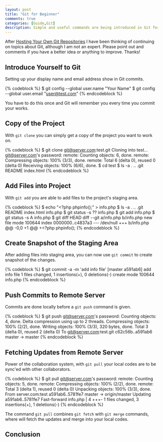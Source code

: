 ```yaml
---
layout: post
title: "Git for Beginner"
comments: true
categories: [Guide,Git]
description: Simple and useful commands are being introduced in Git for beginners.
---
```

After [Hosting Your Own Git Repositories](http://kcblog.net/2012/02/27/hosting-your-own-git-repositories.html) I have been thinking of continuing on topics about Git, although I am not an expert. Please point out and comments if you have a better idea or anything to improve. Thanks!

## Introduce Yourself to Git

Setting up your display name and email address show in Git commits.

{% codeblock %}
$ git config --global user.name "Your Name"
$ git config --global user.email "user@test.com"
{% endcodeblock %}

You have to do this once and Git will remember you every time you commit your works.

<!-- more -->

## Copy of the Project

With `git clone` you can simply get a copy of the project you want to work on.

{% codeblock %}
$ git clone git@server.com:test.git
Cloning into test...
git@server.com's password:
remote: Counting objects: 6, done.
remote: Compressing objects: 100% (3/3), done.
remote: Total 6 (delta 0), reused 0 (delta 0)
Receiving objects: 100% (6/6), done.
$ cd test
$ ls -a
.		..		.git		README		index.html
{% endcodeblock %}

## Add Files into Project

With `git add` you are able to add files to the project's staging area.

{% codeblock %}
$ echo "<?php phpinfo();" > info.php
$ ls -a
.		..		.git		README		index.html	info.php
$ git status -s
?? info.php
$ git add info.php
$ git status -s
A  info.php
$ git diff HEAD
diff --git a/info.php b/info.php
new file mode 100644
index 0000000..c4837a3
--- /dev/null
+++ b/info.php
@@ -0,0 +1 @@
+<?php phpinfo();
{% endcodeblock %}

## Create Snapshot of the Staging Area

After adding files into staging area, you can now use `git commit` to create snapshot of the changes.

{% codeblock %}
$ git commit -a -m 'add info file'
[master a591ab6] add info file
 1 files changed, 1 insertions(+), 0 deletions(-)
 create mode 100644 info.php
{% endcodeblock %}

## Push Commits to Remote Server

Commits are done locally before a `git push` command is given.

{% codeblock %}
$ git push
git@server.com's password: 
Counting objects: 4, done.
Delta compression using up to 2 threads.
Compressing objects: 100% (2/2), done.
Writing objects: 100% (3/3), 320 bytes, done.
Total 3 (delta 0), reused 2 (delta 0)
To git@server.com:test.git
   c62c56b..a591ab6  master -> master
{% endcodeblock %}

## Fetching Updates from Remote Server

Power of the collaboration system, with `git pull` your local codes are to be sync'ed with other collaborators.

{% codeblock %}
$ git pull
git@server.com's password: 
remote: Counting objects: 5, done.
remote: Compressing objects: 100% (2/2), done.
remote: Total 3 (delta 1), reused 0 (delta 0)
Unpacking objects: 100% (3/3), done.
From server.com:test
   a591ab6..5781fe7  master     -> origin/master
Updating a591ab6..5781fe7
Fast-forward
 info.php |    4 +++-
 1 files changed, 3 insertions(+), 1 deletions(-)
{% endcodeblock %}

The command `git pull` combines `git fetch` with `git merge` commands, where will fetch the updates and merge into your local codes.

## Conclusion

